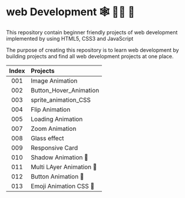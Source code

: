 # web Development  :spider_web: :mechanic: :busstop:


 This repository contain beginner friendly projects of web development implemented by using HTML5, CSS3 and JavaScript
 
 The purpose of creating this repository is to learn web development by building projects and find all web development projects at one place.

| Index  | Projects | 
|  :---: |  :--- |
| 001    |     Image Animation  |
| 002  | Button_Hover_Animation  |
| 003    |     sprite_animation_CSS  |
| 004  | Flip Animation |
| 005    |    Loading Animation |
| 007  | Zoom Animation |
| 008    |     Glass effect |
| 009  |Responsive Card |
| 010    |     Shadow Animation :construction:  |
| 011  | Multi LAyer Animation :construction:  |
| 012    |     Button Animation :construction:  |
| 013  | Emoji Animation CSS :construction:  |



